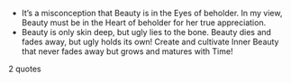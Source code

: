  - It’s a misconception that Beauty is in the Eyes of beholder. In my view, Beauty must be in the Heart of beholder for her true appreciation.
 - Beauty is only skin deep, but ugly lies to the bone. Beauty dies and fades away, but ugly holds its own! Create and cultivate Inner Beauty that never fades away but grows and matures with Time!

2 quotes